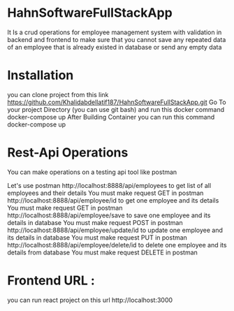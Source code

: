 # HahnSoftwareFullStackApp

It Is a crud operations for employee management system with validation in backend and frontend to make sure that you cannot 
save any repeated data of an employee that is already existed in database or send any empty data

# Installation 
you can clone project from this link https://github.com/Khalidabdellatif187/HahnSoftwareFullStackApp.git
Go To your project Directory (you can use git bash) and run this docker command <bold>docker-compose up</bold>
After Building Container you can run this command <bold>docker-compose up</bold>


# Rest-Api Operations
You can make operations on a testing api tool like postman

Let's use postman
http://localhost:8888/api/employees to get list of all employees and their details You must make request <bold>GET</bold> in postman
http://localhost:8888/api/employee/id to get one employee and its details You must make request <bold>GET</bold> in postman
http://localhost:8888/api/employee/save to save one employee and its details in database You must make request <bold>POST</bold> in postman
http://localhost:8888/api/employee/update/id to update one employee and its details in database You must make request <bold>PUT</bold> in postman
http://localhost:8888/api/employee/delete/id to delete one employee and its details from database You must make request <bold>DELETE</bold> in postman

# Frontend URL :
you can run react project on this url http://localhost:3000




